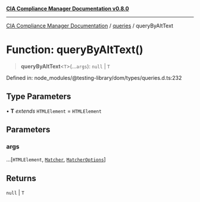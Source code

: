 [**CIA Compliance Manager Documentation v0.8.0**](../../../README.md)

***

[CIA Compliance Manager Documentation](../../../globals.md) / [queries](../README.md) / queryByAltText

# Function: queryByAltText()

> **queryByAltText**\<`T`\>(...`args`): `null` \| `T`

Defined in: node\_modules/@testing-library/dom/types/queries.d.ts:232

## Type Parameters

• **T** *extends* `HTMLElement` = `HTMLElement`

## Parameters

### args

...\[`HTMLElement`, [`Matcher`](../../../type-aliases/Matcher.md), [`MatcherOptions`](../../../interfaces/MatcherOptions.md)\]

## Returns

`null` \| `T`
